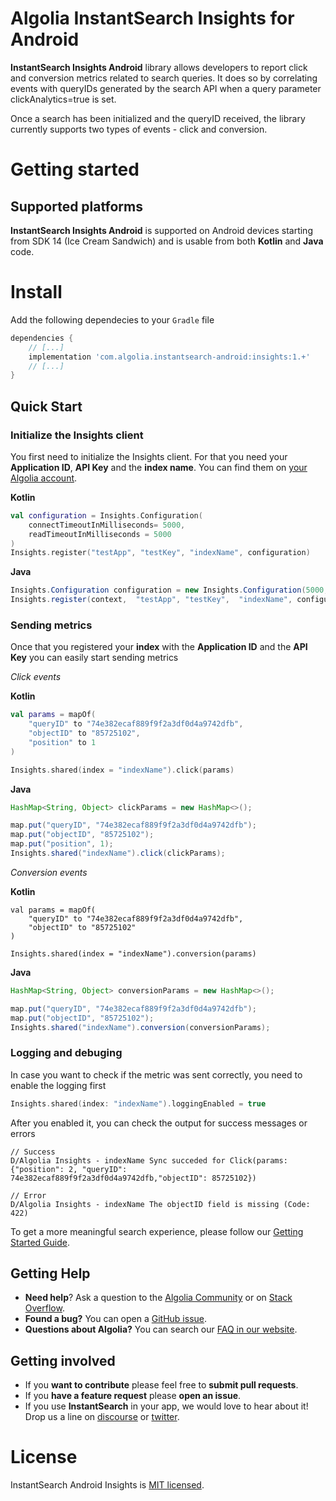 # Algolia InstantSearch Insights for Android

**InstantSearch Insights Android** library allows developers to report click and conversion metrics related to search queries. It does so by correlating events with queryIDs generated by the search API when a query parameter clickAnalytics=true is set.

Once a search has been initialized and the queryID received, the library currently supports two types of events - click and conversion.

# Getting started

## Supported platforms

**InstantSearch Insights Android** is supported on Android devices starting from SDK 14 (Ice Cream Sandwich) and is usable from both **Kotlin** and **Java** code.

# Install

Add the following dependecies to your `Gradle` file

```gradle
dependencies {
    // [...]
    implementation 'com.algolia.instantsearch-android:insights:1.+'
    // [...]
}
```



## Quick Start

### Initialize the Insights client

You first need to initialize the Insights client. For that you need your **Application ID**, **API Key** and the **index name**.
You can find them on [your Algolia account](https://www.algolia.com/api-keys).

**Kotlin**
```kotlin
val configuration = Insights.Configuration(
    connectTimeoutInMilliseconds= 5000,
    readTimeoutInMilliseconds = 5000
)
Insights.register("testApp", "testKey", "indexName", configuration)
```

**Java**
```java
Insights.Configuration configuration = new Insights.Configuration(5000, 5000);
Insights.register(context,  "testApp", "testKey",  "indexName", configuration);
```

### Sending metrics

Once that you registered your **index** with the **Application ID** and the **API Key** you can easily start sending metrics

*Click events*

**Kotlin**
```kotlin
val params = mapOf(
    "queryID" to "74e382ecaf889f9f2a3df0d4a9742dfb",
    "objectID" to "85725102",
    "position" to 1
)

Insights.shared(index = "indexName").click(params)
```

**Java**
```java
HashMap<String, Object> clickParams = new HashMap<>();

map.put("queryID", "74e382ecaf889f9f2a3df0d4a9742dfb");
map.put("objectID", "85725102");
map.put("position", 1);
Insights.shared("indexName").click(clickParams);
```

*Conversion events*

**Kotlin**
```
val params = mapOf(
    "queryID" to "74e382ecaf889f9f2a3df0d4a9742dfb",
    "objectID" to "85725102"
)

Insights.shared(index = "indexName").conversion(params)
```

**Java**
```java
HashMap<String, Object> conversionParams = new HashMap<>();

map.put("queryID", "74e382ecaf889f9f2a3df0d4a9742dfb");
map.put("objectID", "85725102");
Insights.shared("indexName").conversion(conversionParams);
```

### Logging and debuging

In case you want to check if the metric was sent correctly, you need to enable the logging first

```kotlin
Insights.shared(index: "indexName").loggingEnabled = true
```

After you enabled it, you can check the output for success messages or errors

```
// Success
D/Algolia Insights - indexName Sync succeded for Click(params: {"position": 2, "queryID": 74e382ecaf889f9f2a3df0d4a9742dfb,"objectID": 85725102})

// Error
D/Algolia Insights - indexName The objectID field is missing (Code: 422)
```

To get a more meaningful search experience, please follow our [Getting Started Guide](https://community.algolia.com/instantsearch-ios/getting-started.html).

## Getting Help

- **Need help**? Ask a question to the [Algolia Community](https://discourse.algolia.com/) or on [Stack Overflow](http://stackoverflow.com/questions/tagged/algolia).
- **Found a bug?** You can open a [GitHub issue](https://github.com/algolia/instantsearch-android-insights).
- **Questions about Algolia?** You can search our [FAQ in our website](https://www.algolia.com/doc/faq/).


## Getting involved

* If you **want to contribute** please feel free to **submit pull requests**.
* If you **have a feature request** please **open an issue**.
* If you use **InstantSearch** in your app, we would love to hear about it! Drop us a line on [discourse](https://discourse.algolia.com/) or [twitter](https://twitter.com/algolia).

# License

InstantSearch Android Insights is [MIT licensed](LICENSE.md).

[react-instantsearch-github]: https://github.com/algolia/react-instantsearch/
[instantsearch-ios-github]: https://github.com/algolia/instantsearch-ios
[instantsearch-js-github]: https://github.com/algolia/instantsearch.js

